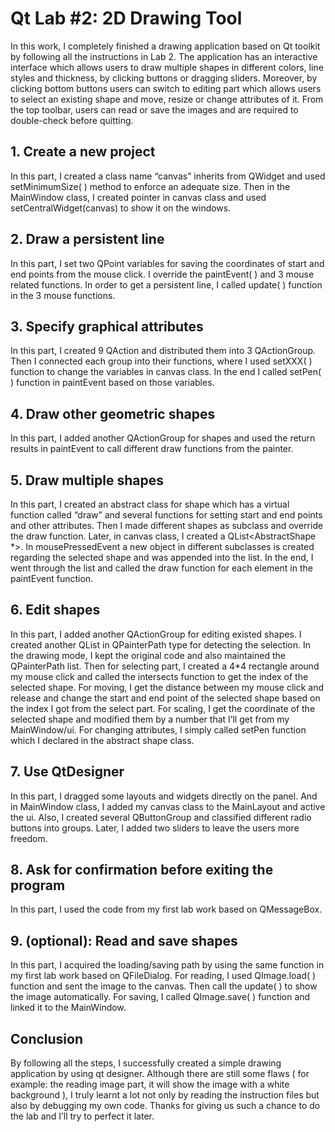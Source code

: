 # Qt Lab #2: 2D Drawing Tool
In this work, I completely finished a drawing application based on Qt toolkit by following all the 
instructions in Lab 2. The application has an interactive interface which allows users to draw 
multiple shapes in different colors, line styles and thickness, by clicking buttons or dragging 
sliders. Moreover, by clicking bottom buttons users can switch to editing part which allows users 
to select an existing shape and move, resize or change attributes of it. From the top toolbar, users 
can read or save the images and are required to double-check before quitting.

## 1. Create a new project 
In this part, I created a class name “canvas” inherits from QWidget and used setMinimumSize( ) 
method to enforce an adequate size. Then in the MainWindow class, I created pointer in canvas 
class and used setCentralWidget(canvas) to show it on the windows.

## 2. Draw a persistent line 
In this part, I set two QPoint variables for saving the coordinates of start and end points from the 
mouse click. I override the paintEvent( ) and 3 mouse related functions. In order to get a persistent 
line, I called update( ) function in the 3 mouse functions.

## 3. Specify graphical attributes 
In this part, I created 9 QAction and distributed them into 3 QActionGroup. Then I connected each 
group into their functions, where I used setXXX( ) function to change the variables in canvas class. 
In the end I called setPen( ) function in paintEvent based on those variables.

## 4. Draw other geometric shapes 
In this part, I added another QActionGroup for shapes and used the return results in paintEvent to 
call different draw functions from the painter.

## 5. Draw multiple shapes 
In this part, I created an abstract class for shape which has a virtual function called “draw” and 
several functions for setting start and end points and other attributes. Then I made different 
shapes as subclass and override the draw function. Later, in canvas class, I created a 
QList<AbstractShape *>. In mousePressedEvent a new object in different subclasses is created 
regarding the selected shape and was appended into the list. In the end, I went through the list 
and called the draw function for each element in the paintEvent function.

## 6. Edit shapes 
In this part, I added another QActionGroup for editing existed shapes. I created another QList in 
QPainterPath type for detecting the selection. In the drawing mode, I kept the original code and 
also maintained the QPainterPath list. 
Then for selecting part, I created a 4*4 rectangle around my mouse click and called the intersects 
function to get the index of the selected shape. 
For moving, I get the distance between my mouse click and release and change the start and end 
point of the selected shape based on the index I got from the select part. 
For scaling, I get the coordinate of the selected shape and modified them by a number that I’ll get 
from my MainWindow/ui.
For changing attributes, I simply called setPen function which I declared in the abstract shape 
class.

## 7. Use QtDesigner 
In this part, I dragged some layouts and widgets directly on the panel. And in MainWindow class, I 
added my canvas class to the MainLayout and active the ui. Also, I created several QButtonGroup
and classified different radio buttons into groups. Later, I added two sliders to leave the users 
more freedom.

## 8. Ask for confirmation before exiting the program 
In this part, I used the code from my first lab work based on QMessageBox.

## 9. (optional): Read and save shapes 
In this part, I acquired the loading/saving path by using the same function in my first lab work 
based on QFileDialog. For reading, I used QImage.load( ) function and sent the image to the 
canvas. Then call the update( ) to show the image automatically. For saving, I called QImage.save( 
) function and linked it to the MainWindow.

## Conclusion 
By following all the steps, I successfully created a simple drawing application by using qt 
designer. Although there are still some flaws ( for example: the reading image part, it will show the 
image with a white background ), I truly learnt a lot not only by reading the instruction files but 
also by debugging my own code. Thanks for giving us such a chance to do the lab and I’ll try to 
perfect it later.
